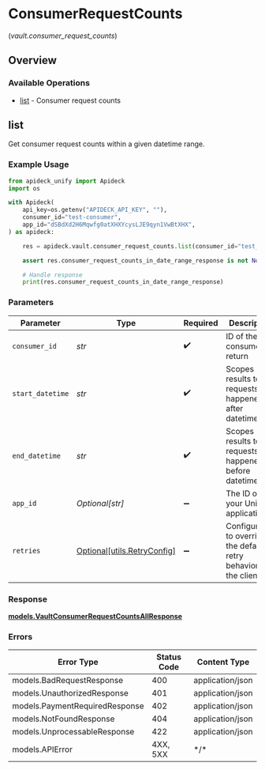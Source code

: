 # ConsumerRequestCounts
(*vault.consumer_request_counts*)

## Overview

### Available Operations

* [list](#list) - Consumer request counts

## list

Get consumer request counts within a given datetime range.


### Example Usage

```python
from apideck_unify import Apideck
import os

with Apideck(
    api_key=os.getenv("APIDECK_API_KEY", ""),
    consumer_id="test-consumer",
    app_id="dSBdXd2H6Mqwfg0atXHXYcysLJE9qyn1VwBtXHX",
) as apideck:

    res = apideck.vault.consumer_request_counts.list(consumer_id="test_user_id", start_datetime="2021-05-01T12:00:00.000Z", end_datetime="2021-05-30T12:00:00.000Z", app_id="dSBdXd2H6Mqwfg0atXHXYcysLJE9qyn1VwBtXHX")

    assert res.consumer_request_counts_in_date_range_response is not None

    # Handle response
    print(res.consumer_request_counts_in_date_range_response)

```

### Parameters

| Parameter                                                           | Type                                                                | Required                                                            | Description                                                         | Example                                                             |
| ------------------------------------------------------------------- | ------------------------------------------------------------------- | ------------------------------------------------------------------- | ------------------------------------------------------------------- | ------------------------------------------------------------------- |
| `consumer_id`                                                       | *str*                                                               | :heavy_check_mark:                                                  | ID of the consumer to return                                        | test_user_id                                                        |
| `start_datetime`                                                    | *str*                                                               | :heavy_check_mark:                                                  | Scopes results to requests that happened after datetime             | 2021-05-01T12:00:00.000Z                                            |
| `end_datetime`                                                      | *str*                                                               | :heavy_check_mark:                                                  | Scopes results to requests that happened before datetime            | 2021-05-30T12:00:00.000Z                                            |
| `app_id`                                                            | *Optional[str]*                                                     | :heavy_minus_sign:                                                  | The ID of your Unify application                                    | dSBdXd2H6Mqwfg0atXHXYcysLJE9qyn1VwBtXHX                             |
| `retries`                                                           | [Optional[utils.RetryConfig]](../../models/utils/retryconfig.md)    | :heavy_minus_sign:                                                  | Configuration to override the default retry behavior of the client. |                                                                     |

### Response

**[models.VaultConsumerRequestCountsAllResponse](../../models/vaultconsumerrequestcountsallresponse.md)**

### Errors

| Error Type                     | Status Code                    | Content Type                   |
| ------------------------------ | ------------------------------ | ------------------------------ |
| models.BadRequestResponse      | 400                            | application/json               |
| models.UnauthorizedResponse    | 401                            | application/json               |
| models.PaymentRequiredResponse | 402                            | application/json               |
| models.NotFoundResponse        | 404                            | application/json               |
| models.UnprocessableResponse   | 422                            | application/json               |
| models.APIError                | 4XX, 5XX                       | \*/\*                          |